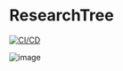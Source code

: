 # ResearchTree
[![CI/CD](https://github.com/samsmithnz/ResearchTree/actions/workflows/workflow.yml/badge.svg)](https://github.com/samsmithnz/ResearchTree/actions/workflows/workflow.yml)

![image](https://user-images.githubusercontent.com/8389039/153774354-a8dbf3ec-5a33-4e79-81b9-f4f1bcdcdaea.png)
